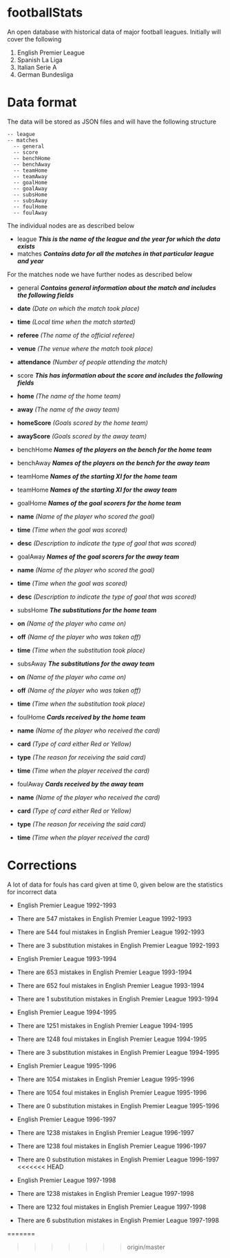 # footballStats
An open database with historical data of major football leagues. Initially will cover the following

1. English Premier League
2. Spanish La Liga
3. Italian Serie A
4. German Bundesliga

# Data format
The data will be stored as JSON files and will have the following structure

    -- league
    -- matches
      -- general
      -- score
      -- benchHome
      -- benchAway
      -- teamHome
      -- teamAway
      -- goalHome
      -- goalAway
      -- subsHome
      -- subsAway
      -- foulHome
      -- foulAway

The individual nodes are as described below

* league ***This is the name of the league and the year for which the data exists***
* matches ***Contains data for all the matches in that particular league and year***

For the matches node we have further nodes as described below

* general ***Contains general information about the match and includes the following fields***
 * **date** *(Date on which the match took place)*
 * **time** *(Local time when the match started)*
 * **referee** *(The name of the official referee)*
 * **venue** *(The venue where the match took place)*
 * **attendance** *(Number of people attending the match)*

* score ***This has information about the score and includes the following fields***
 * **home** *(The name of the home team)*
 * **away** *(The name of the away team)*
 * **homeScore** *(Goals scored by the home team)*
 * **awayScore** *(Goals scored by the away team)*
 
* benchHome ***Names of the players on the bench for the home team***

* benchAway ***Names of the players on the bench for the away team***

* teamHome ***Names of the starting XI for the home team***

* teamHome ***Names of the starting XI for the away team***
* goalHome ***Names of the goal scorers for the home team***
 * **name** *(Name of the player who scored the goal)*
 * **time** *(Time when the goal was scored)*
 * **desc** *(Description to indicate the type of goal that was scored)*

* goalAway ***Names of the goal scorers for the away team***
 * **name** *(Name of the player who scored the goal)*
 * **time** *(Time when the goal was scored)*
 * **desc** *(Description to indicate the type of goal that was scored)*

* subsHome ***The substitutions for the home team***
 * **on** *(Name of the player who came on)*
 * **off** *(Name of the player who was taken off)*
 * **time** *(Time when the substitution took place)*

* subsAway ***The substitutions for the away team***
 * **on** *(Name of the player who came on)*
 * **off** *(Name of the player who was taken off)*
 * **time** *(Time when the substitution took place)*

* foulHome ***Cards received by the home team***
 * **name** *(Name of the player who received the card)*
 * **card** *(Type of card either Red or Yellow)*
 * **type** *(The reason for receiving the said card)*
 * **time** *(Time when the player received the card)*

* foulAway ***Cards received by the away team***
 * **name** *(Name of the player who received the card)*
 * **card** *(Type of card either Red or Yellow)*
 * **type** *(The reason for receiving the said card)*
 * **time** *(Time when the player received the card)*

# Corrections
A lot of data for fouls has card given at time 0, given below are the statistics for incorrect data

* English Premier League 1992-1993
 * There are 547 mistakes in English Premier League 1992-1993
 * There are 544 foul mistakes in English Premier League 1992-1993
 * There are 3 substitution mistakes in English Premier League 1992-1993

* English Premier League 1993-1994
 * There are 653 mistakes in English Premier League 1993-1994
 * There are 652 foul mistakes in English Premier League 1993-1994
 * There are 1 substitution mistakes in English Premier League 1993-1994

* English Premier League 1994-1995
 * There are 1251 mistakes in English Premier League 1994-1995
 * There are 1248 foul mistakes in English Premier League 1994-1995
 * There are 3 substitution mistakes in English Premier League 1994-1995

* English Premier League 1995-1996
 * There are 1054 mistakes in English Premier League 1995-1996
 * There are 1054 foul mistakes in English Premier League 1995-1996
 * There are 0 substitution mistakes in English Premier League 1995-1996

* English Premier League 1996-1997
 * There are 1238 mistakes in English Premier League 1996-1997
 * There are 1238 foul mistakes in English Premier League 1996-1997
 * There are 0 substitution mistakes in English Premier League 1996-1997
<<<<<<< HEAD

* English Premier League 1997-1998
 * There are 1238 mistakes in English Premier League 1997-1998
 * There are 1232 foul mistakes in English Premier League 1997-1998
 * There are 6 substitution mistakes in English Premier League 1997-1998

=======
>>>>>>> origin/master

